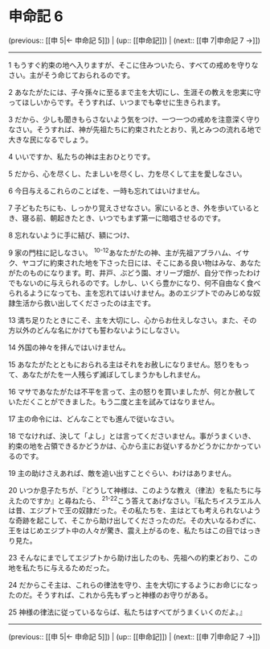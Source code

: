 # 申命記 6

(previous:: [[申 5|← 申命記 5]]) | (up:: [[申命記]]) | (next:: [[申 7|申命記 7 →]])

***




1 
もうすぐ約束の地へ入りますが、そこに住みついたら、すべての戒めを守りなさい。主がそう命じておられるのです。 



2 
あなたがたには、子々孫々に至るまで主を大切にし、生涯その教えを忠実に守ってほしいからです。そうすれば、いつまでも幸せに生きられます。 



3 
だから、少しも聞きもらさないよう気をつけ、一つ一つの戒めを注意深く守りなさい。そうすれば、神が先祖たちに約束されたとおり、乳とみつの流れる地で大きな民になるでしょう。 



4 
いいですか、私たちの神は主おひとりです。 



5 
だから、心を尽くし、たましいを尽くし、力を尽くして主を愛しなさい。 



6 
今日与えるこれらのことばを、一時も忘れてはいけません。 



7 
子どもたちにも、しっかり覚えさせなさい。家にいるとき、外を歩いているとき、寝る前、朝起きたとき、いつでもまず第一に暗唱させるのです。 



8 
忘れないように手に結び、額につけ、 



9 
家の門柱に記しなさい。 <sup class="versenum">10-12</sup>あなたがたの神、主が先祖アブラハム、イサク、ヤコブに約束された地を下さった日には、そこにある良い物はみな、あなたがたのものになります。町、井戸、ぶどう園、オリーブ畑が、自分で作ったわけでもないのに与えられるのです。しかし、いくら豊かになり、何不自由なく食べられるようになっても、主を忘れてはいけません。あのエジプトでのみじめな奴隷生活から救い出してくださったのは主です。 



13 
満ち足りたときにこそ、主を大切にし、心からお仕えしなさい。また、その方以外のどんな名にかけても誓わないようにしなさい。 



14 
外国の神々を拝んではいけません。 



15 
あなたがたとともにおられる主はそれをお赦しになりません。怒りをもって、あなたがたを一人残らず滅ぼしてしまうかもしれません。 



16 
マサであなたがたは不平を言って、主の怒りを買いましたが、何とか赦していただくことができました。もう二度と主を試みてはなりません。 



17 
主の命令には、どんなことでも進んで従いなさい。 



18 
でなければ、決して「よし」とは言ってくださいません。事がうまくいき、約束の地を占領できるかどうかは、心から主にお従いするかどうかにかかっているのです。 



19 
主の助けさえあれば、敵を追い出すことぐらい、わけはありません。 



20 
いつか息子たちが、『どうして神様は、このような教え（律法）を私たちに与えたのですか』と尋ねたら、 <sup class="versenum">21-22</sup>こう答えてあげなさい。『私たちイスラエル人は昔、エジプトで王の奴隷だった。その私たちを、主はとても考えられないような奇跡を起こして、そこから助け出してくださったのだ。その大いなるわざに、王をはじめエジプト中の人々が驚き、震え上がるのを、私たちはこの目ではっきり見た。 



23 
そんなにまでしてエジプトから助け出したのも、先祖への約束どおり、この地を私たちに与えるためだった。 



24 
だからこそ主は、これらの律法を守り、主を大切にするようにお命じになったのだ。そうすれば、これから先もずっと神様のお守りがある。 



25 
神様の律法に従っているならば、私たちはすべてがうまくいくのだよ。』

***

(previous:: [[申 5|← 申命記 5]]) | (up:: [[申命記]]) | (next:: [[申 7|申命記 7 →]])
